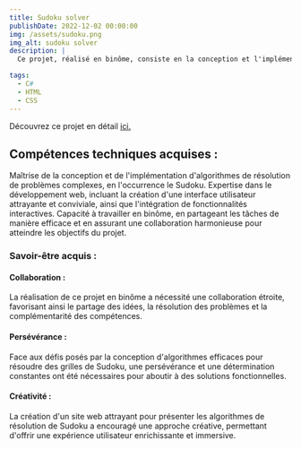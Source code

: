 ```yaml
---
title: Sudoku solver
publishDate: 2022-12-02 00:00:00
img: /assets/sudoku.png
img_alt: sudoku solver
description: |
  Ce projet, réalisé en binôme, consiste en la conception et l'implémentation de deux algorithmes de résolution de Sudoku, accompagnés du développement d'un site web dédié à ce jeu emblématique. Le site offre aux utilisateurs la possibilité de résoudre des grilles de Sudoku, mettant à leur disposition nos deux algorithmes pour une résolution complète ou partielle des puzzles.

tags:
  - C#
  - HTML
  - CSS
---
```


 Découvrez ce projet en détail <a href="https://github.com/Selim-Hamza/Sudokusolver">ici.</a>

## Compétences techniques acquises :

Maîtrise de la conception et de l'implémentation d'algorithmes de résolution de problèmes complexes, en l'occurrence le Sudoku.
Expertise dans le développement web, incluant la création d'une interface utilisateur attrayante et conviviale, ainsi que l'intégration de fonctionnalités interactives.
Capacité à travailler en binôme, en partageant les tâches de manière efficace et en assurant une collaboration harmonieuse pour atteindre les objectifs du projet.

### Savoir-être acquis :

#### Collaboration :  
 La réalisation de ce projet en binôme a nécessité une collaboration étroite, favorisant ainsi le partage des idées, la résolution des problèmes et la complémentarité des compétences.

####  Persévérance : 
 Face aux défis posés par la conception d'algorithmes efficaces pour résoudre des grilles de Sudoku, une persévérance et une détermination constantes ont été nécessaires pour aboutir à des solutions fonctionnelles.

#### Créativité : 
La création d'un site web attrayant pour présenter les algorithmes de résolution de Sudoku a encouragé une approche créative, permettant d'offrir une expérience utilisateur enrichissante et immersive.



